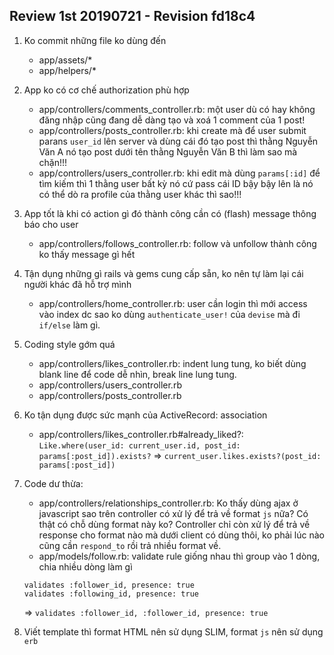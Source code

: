 ## Review 1st 20190721 - Revision fd18c4

1. Ko commit những file ko dùng đến

    - app/assets/*
    - app/helpers/*

2. App ko có cơ chế authorization phù hợp

    - app/controllers/comments_controller.rb: một user dù có hay không đăng nhập cũng đang dễ dàng tạo và xoá 1 comment của 1 post!
    - app/controllers/posts_controller.rb: khi create mà để user submit parans `user_id` lên server và dùng cái đó tạo post thì thằng Nguyễn Văn A nó tạo post dưới tên thằng Nguyễn Văn B thì làm sao mà chặn!!!
    - app/controllers/users_controller.rb: khi edit mà dùng `params[:id]` để tìm kiếm thì 1 thằng user bất kỳ nó cứ pass cái ID bậy bậy lên là nó có thể dò ra profile của thằng user khác thì sao!!!

3. App tốt là khi có action gì đó thành công cần có (flash) message thông báo cho user

    -  app/controllers/follows_controller.rb: follow và unfollow thành công ko thấy message gì hết

4. Tận dụng những gì rails và gems cung cấp sẵn, ko nên tự làm lại cái người khác đã hỗ trợ mình

    - app/controllers/home_controller.rb: user cần login thì mới access vào index dc sao ko dùng `authenticate_user!` của `devise` mà đi `if/else` làm gì.

5. Coding style gớm quá

    - app/controllers/likes_controller.rb: indent lung tung, ko biết dùng blank line để code dễ nhìn, break line lung tung.
    - app/controllers/users_controller.rb
    - app/controllers/posts_controller.rb

6. Ko tận dụng được sức mạnh của ActiveRecord: association

    -  app/controllers/likes_controller.rb#already_liked?: `Like.where(user_id: current_user.id, post_id: params[:post_id]).exists?` => `current_user.likes.exists?(post_id: params[:post_id])`

7. Code dư thừa:

    - app/controllers/relationships_controller.rb: Ko thấy dùng ajax ở javascript sao trên controller có xử lý để trả về format `js` nữa? Có thật có chỗ dùng format này ko? Controller chỉ còn xử lý để trả về response cho format nào mà dưới client có dùng thôi, ko phải lúc nào cũng cần `respond_to` rồi trả nhiều format về.
    - app/models/follow.rb: validate rule giống nhau thì group vào 1 dòng, chia nhiều dòng làm gì

    ```
    validates :follower_id, presence: true
    validates :following_id, presence: true
    ```

    => `validates :follower_id, :follower_id, presence: true`

8. Viết template thì format HTML nên sử dụng SLIM, format `js` nên sử dụng `erb`